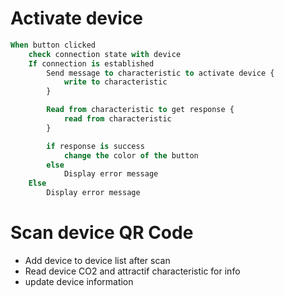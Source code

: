 # Activate device
``` sql
When button clicked
    check connection state with device
    If connection is established
        Send message to characteristic to activate device {
            write to characteristic
        }

        Read from characteristic to get response {
            read from characteristic
        }

        if response is success
            change the color of the button
        else
            Display error message
    Else
        Display error message
```

# Scan device QR Code
- Add device to device list after scan
- Read device CO2 and attractif characteristic for info
- update device information